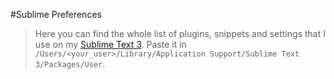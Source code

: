 #Sublime Preferences

> Here you can find the whole list of plugins, snippets and settings that I use on my [Sublime Text 3](http://www.sublimetext.com/3). Paste it in `/Users/<your_user>/Library/Application Support/Sublime Text 3/Packages/User`.

